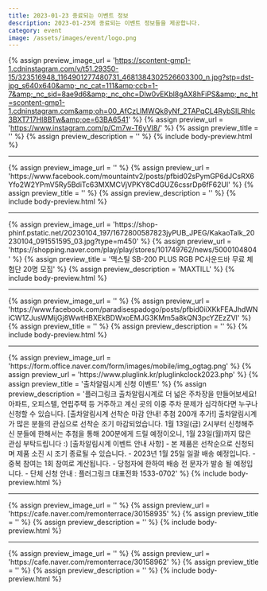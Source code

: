 ```yaml
---
title: 2023-01-23 종료되는 이벤트 정보
description: 2023-01-23에 종료되는 이벤트 정보들을 제공합니다.
category: event
image: /assets/images/event/logo.png
---
```

{% assign preview_image_url = 'https://scontent-gmp1-1.cdninstagram.com/v/t51.29350-15/323516948_1164901277480731_4681384302526603300_n.jpg?stp=dst-jpg_s640x640&amp;_nc_cat=111&amp;ccb=1-7&amp;_nc_sid=8ae9d6&amp;_nc_ohc=Dlw0vEKbl8gAX8hFiPS&amp;_nc_ht=scontent-gmp1-1.cdninstagram.com&amp;oh=00_AfCzLlMWQk8yNf_2TAPqCL4RybSILRhlc3BXT717Hl8BTw&amp;oe=63BA6541' %}
{% assign preview_url = 'https://www.instagram.com/p/Cm7w-T6yVI8/' %}
{% assign preview_title = '' %}
{% assign preview_description = '' %}
{% include body-preview.html %}
<hr>{% assign preview_image_url = '' %}
{% assign preview_url = 'https://www.facebook.com/mountaintv2/posts/pfbid02sPymGP6dJCsRX6Yfo2W2YPmV5Ry5BdiTc63MXMCVjVPKY8CdGUZ6cssrDp6fF62Ul' %}
{% assign preview_title = '' %}
{% assign preview_description = '' %}
{% include body-preview.html %}
<hr>{% assign preview_image_url = 'https://shop-phinf.pstatic.net/20230104_197/1672800587823jyPUB_JPEG/KakaoTalk_20230104_091551595_03.jpg?type=m450' %}
{% assign preview_url = 'https://shopping.naver.com/play/play/stores/101749762/news/5000104804' %}
{% assign preview_title = '맥스틸 SB-200 PLUS RGB PC사운드바 무료 체험단 20명 모집' %}
{% assign preview_description = 'MAXTILL' %}
{% include body-preview.html %}
<hr>{% assign preview_image_url = '' %}
{% assign preview_url = 'https://www.facebook.com/paradisespadogo/posts/pfbid0iiXKkFEAJhdWNiCW1ZJusWMijGj8WwtHBXEkBDWxoEMJG3KMm5a8kQN3pcYZEzZVl' %}
{% assign preview_title = '' %}
{% assign preview_description = '' %}
{% include body-preview.html %}
<hr>{% assign preview_image_url = 'https://form.office.naver.com/form/images/mobile/img_ogtag.png' %}
{% assign preview_url = 'https://www.pluglink.kr/pluglinkclock2023.php' %}
{% assign preview_title = '출차알림시계 신청 이벤트' %}
{% assign preview_description = '플러그링크 출차알림시계로 더 넓은 주차장을 만들어보세요! 아파트, 오피스텔, 연립주택 등 거주하고 계신 곳의 이중 주차 문제가 심각하다면 누구나 신청할 수 있습니다.    [출차알림시계 선착순 마감 안내! 추첨 200개 추가!]  출차알림시계가 많은 분들의 관심으로 선착순 조기 마감되었습니다.  1월 13일(금) 2시부터 신청해주신 분들에 한해서는 추첨을 통해 200분에게 드릴 예정이오니, 1월 23일(월)까지 많은 관심 부탁드립니다 :)   [출차알림시계 이벤트 안내 사항]  - 본 제품은 선착순으로 신청되며 제품 소진 시 조기 종료될 수 있습니다. - 2023년 1월 25일 일괄 배송 예정입니다. - 중복 참여는 1회 참여로 계산됩니다. - 당첨자에 한하여 배송 전 문자가 발송 될 예정입니다. - 단체 신청 안내 : 플러그링크 대표전화 1533-0702' %}
{% include body-preview.html %}
<hr>{% assign preview_image_url = '' %}
{% assign preview_url = 'https://cafe.naver.com/remonterrace/30158935' %}
{% assign preview_title = '' %}
{% assign preview_description = '' %}
{% include body-preview.html %}
<hr>{% assign preview_image_url = '' %}
{% assign preview_url = 'https://cafe.naver.com/remonterrace/30158962' %}
{% assign preview_title = '' %}
{% assign preview_description = '' %}
{% include body-preview.html %}